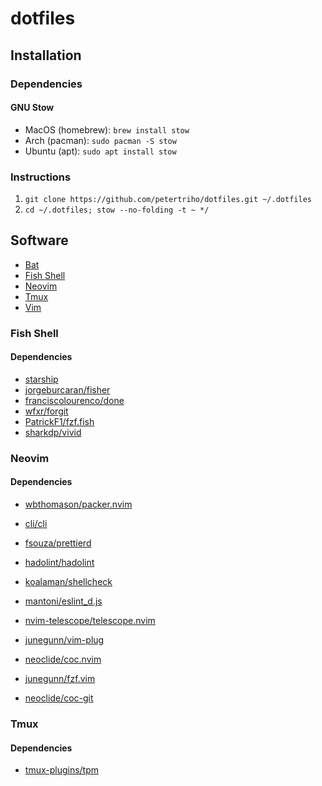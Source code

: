 # dotfiles

## Installation

### Dependencies

#### GNU Stow

-   MacOS (homebrew): `brew install stow`
-   Arch (pacman): `sudo pacman -S stow`
-   Ubuntu (apt): `sudo apt install stow`

### Instructions

1. `git clone https://github.com/petertriho/dotfiles.git ~/.dotfiles`
2. `cd ~/.dotfiles; stow --no-folding -t ~ */`

## Software

-   [Bat](https://github.com/sharkdp/bat)
-   [Fish Shell](https://fishshell.com/)
-   [Neovim](https://neovim.io/)
-   [Tmux](https://github.com/tmux/tmux)
-   [Vim](https://www.vim.org/)

### Fish Shell

#### Dependencies

-   [starship](https://starship.rs/)
-   [jorgeburcaran/fisher](https://github.com/jorgebucaran/fisher)
-   [franciscolourenco/done](https://github.com/franciscolourenco/done)
-   [wfxr/forgit](https://github.com/wfxr/forgit)
-   [PatrickF1/fzf.fish](https://github.com/PatrickF1/fzf.fish)
-   [sharkdp/vivid](https://github.com/sharkdp/vivid)

### Neovim

#### Dependencies

-   [wbthomason/packer.nvim](https://github.com/wbthomason/packer.nvim)
-   [cli/cli](https://github.com/cli/cli)
-   [fsouza/prettierd](https://github.com/fsouza/prettierd)
-   [hadolint/hadolint](https://github.com/hadolint/hadolint)
-   [koalaman/shellcheck](https://github.com/koalaman/shellcheck)
-   [mantoni/eslint_d.js](https://github.com/mantoni/eslint_d.js)
-   [nvim-telescope/telescope.nvim](https://github.com/nvim-telescope/telescope.nvim)

-   [junegunn/vim-plug](https://github.com/junegunn/vim-plug)
-   [neoclide/coc.nvim](https://github.com/neoclide/coc.nvim)
-   [junegunn/fzf.vim](https://github.com/junegunn/fzf.vim)
-   [neoclide/coc-git](https://github.com/neoclide/coc-git)

### Tmux

#### Dependencies

-   [tmux-plugins/tpm](https://github.com/tmux-plugins/tpm)
